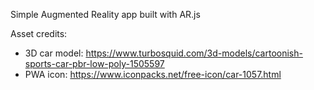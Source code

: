 
Simple Augmented Reality app built with AR.js

Asset credits:
- 3D car model: https://www.turbosquid.com/3d-models/cartoonish-sports-car-pbr-low-poly-1505597
- PWA icon: https://www.iconpacks.net/free-icon/car-1057.html